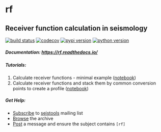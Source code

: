 # rf
## Receiver function calculation in seismology

[![build status](https://travis-ci.org/trichter/rf.svg?branch=master)](https://travis-ci.org/trichter/rf)
[![codecov](https://codecov.io/gh/trichter/rf/branch/master/graph/badge.svg)](https://codecov.io/gh/trichter/rf)
[![pypi version](https://img.shields.io/pypi/v/rf.svg)](https://pypi.python.org/pypi/rf)
[![python version](https://img.shields.io/pypi/pyversions/rf.svg)](https://python.org)

##### Documentation: https://rf.readthedocs.io/
##### Tutorials:
  1. Calculate receiver functions - minimal example ([notebook][nb1])
  2. Calculate receiver functions and stack them by common conversion points to create a profile ([notebook][nb2])

[nb1]: http://nbviewer.jupyter.org/github/trichter/notebooks/blob/master/notebooks/receiver_function_minimal_example.ipynb
[nb2]: http://nbviewer.jupyter.org/github/trichter/notebooks/blob/master/notebooks/receiver_function_profile_chile.ipynb

##### Get Help:
 - [Subscribe](seistools-join@listserv.uni-jena.de?subject=Join) to [seistools](https://lserv.uni-jena.de/mailman/listinfo/seistools) mailing list
 - [Browse](https://lserv.uni-jena.de/pipermail/seistools/) the archive
 - [Post](seistools@listserv.uni-jena.de?subject=[rf]) a message and ensure the subject contains `[rf]`
 